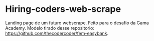# Hiring-coders-web-scrape
Landing page de um futuro webscrape. Feito para o desafio da Gama Academy.
Modelo tirado desse repositorio: https://github.com/thecodercoder/fem-easybank.
